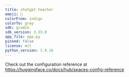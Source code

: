 ```yaml
---
title: chatgpt-teacher
emoji: 🚀
colorFrom: indigo
colorTo: gray
sdk: gradio
sdk_version: 3.23.0
app_file: app.py
pinned: false
license: mit
python_version: 3.9.16
---
```


Check out the configuration reference at https://huggingface.co/docs/hub/spaces-config-reference
